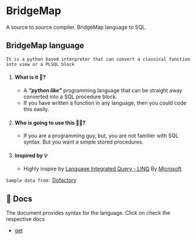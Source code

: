 # BridgeMap
A source to source compiler. BridgeMap language to SQL.


## BridgeMap language
`It is a python based interpreter that can convert a classical function into view or a PLSQL block`


1. #### What is it 🤔?
    - A **_"python like"_** programming language that can be straight away converted into a SQL procedure block.
    - If you have written a function in any language, then you could code this easily.

2. #### Who is going to use this 😵‍💫?
    - If you are a programming guy, but, you are not familier with SQL syntax. But you want a simple stored procedures.

3. #### Inspired by 💡
    - Highly inspire by [Language Integrated Query - LINQ](https://learn.microsoft.com/en-us/dotnet/csharp/linq/) By [Microsoft](https://www.microsoft.com/)

`Sample data from:` [Dofactory](https://www.dofactory.com/sql/sample-database)

## 📄 Docs
The document provides syntax for the language. Click on check the respective docs

- [get](docs/get.md)